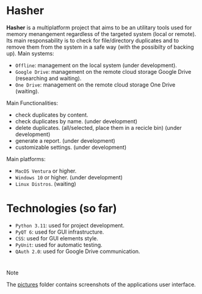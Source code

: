 # Hasher

**Hasher** is a multiplatform project that aims to be an utilitary tools used for memory menangement regardless of the targeted system (local or remote).
Its main responsability is to check for file/directory duplicates and to remove them from the system in a safe way (with the possibilty of backing up).
Main systems:
  - ``Offline``: management on the local system (under development).
  - ``Google Drive``: management on the remote cloud storage Google Drive (researching and waiting).
  - ``One Drive``: management on the remote cloud storage One Drive (waiting).

Main Functionalities:
  - check duplicates by content.
  - check duplicates by name. (under development)
  - delete duplicates. (all/selected, place them in a recicle bin) (under development)
  - generate a report. (under development)
  - customizable settings. (under development)

Main platforms:
  - ``MacOS Ventura`` or higher.
  - ``Windows 10`` or higher. (under development)
  - ``Linux Distros``. (waiting)

# Technologies (so far)
  - ``Python 3.11``: used for project development.
  - ``PyQT 6``: used for GUI infrastructure.
  - ``CSS``: used for GUI elements style.
  - ``PyUnit``: used for automatic testing.
  - ``QAuth 2.0``: used for Google Drive communication.

#

> [!NOTE]
> The [pictures](https://github.com/CodrinCristea-si/Hasher/tree/main/pictures) folder contains screenshots of the applications user interface.  
